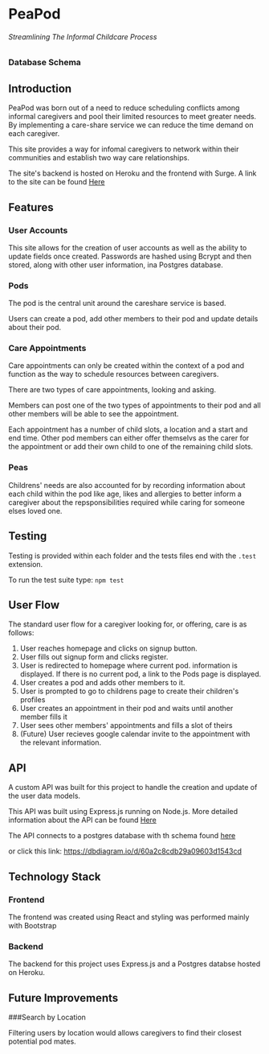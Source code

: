 # PeaPod 
###### Streamlining The Informal Childcare Process


### Database Schema

## Introduction

PeaPod was born out of a need to reduce scheduling conflicts among informal caregivers and pool their limited resources to meet greater needs. By implementing a care-share service we can reduce the time demand on each caregiver. 

This site provides a way for infomal caregivers to network within their communities and establish two way care relationships. 

The site's backend is hosted on Heroku and the frontend with Surge. A link to the site can be found [Here](http://pea-pod2.surge.sh/)

## Features

### User Accounts

This site allows for the creation of user accounts as well as the ability to update fields once created. Passwords are hashed using Bcrypt and then stored, along with other user information, ina Postgres database.

### Pods

The pod is the central unit around the careshare service is based. 

Users can create a pod, add other members to their pod and update details about their pod.

### Care Appointments

Care appointments can only be created within the context of a pod and function as the way to schedule resources between caregivers. 

There are two types of care appointments, looking and asking. 

Members can post one of the two types of appointments to their pod and all other members will be able to see the appointment. 

Each appointment has a number of child slots, a location and a start and end time. Other pod members can either offer themselvs as the carer for the appointment or add their own child to one of the remaining child slots. 

### Peas

Childrens' needs are also accounted for by recording information about each child within the pod like age, likes and allergies to better inform a caregiver about the repsponsibilities required while caring for someone elses loved one.

## Testing

Testing is provided within each folder and the tests files end with the  `.test ` extension. 

To run the test suite type: `npm test`

## User Flow

The standard user flow for a caregiver looking for, or offering, care is as follows:

1) User reaches homepage and clicks on signup button.  
2) User fills out signup form and clicks register.
3) User is redirected to homepage where current pod. information is displayed. If there is no current pod, a link to the Pods page is displayed. 
4) User creates a pod and adds other members to it. 
5) User is prompted to go to childrens page to create their children's profiles
6) User creates an appointment in their pod and waits until another member fills it
7) User sees other members' appointments and fills a slot of theirs
8) (Future) User recieves google calendar invite to the appointment with the relevant information. 

## API

A custom API was built for this project to handle the creation and update of the user data models. 

This API was built using Express.js running on Node.js. More detailed information about the API can be found [Here](https://github.com/JamesBatho/peapod-backend)

The API connects to a postgres database with th schema found [here](https://dbdiagram.io/d/60a2c8cdb29a09603d1543cd)

or click this link: https://dbdiagram.io/d/60a2c8cdb29a09603d1543cd

## Technology Stack

### Frontend 

The frontend was created using React and styling was performed mainly with Bootstrap 

### Backend

The backend for this project uses Express.js and a Postgres databse hosted on Heroku. 

## Future Improvements

###Search by Location

Filtering users by location would allows caregivers to find their closest potential pod mates. 
